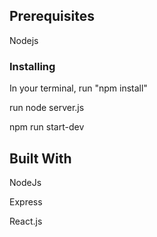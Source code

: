 ﻿

## Prerequisites
Nodejs

### Installing

In your terminal, run "npm install"

run node server.js

npm run start-dev


## Built With
NodeJs

Express

React.js